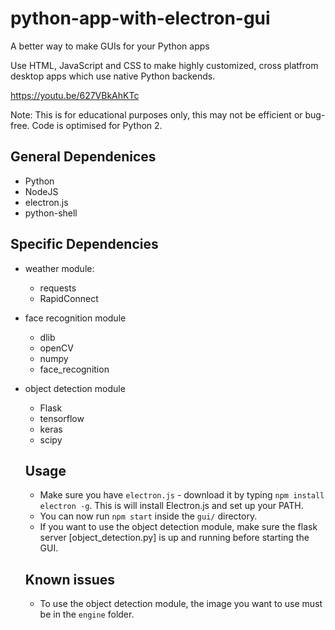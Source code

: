 # python-app-with-electron-gui
A better way to make GUIs for your Python apps


Use HTML, JavaScript and CSS to make highly customized, cross platfrom desktop apps which use native Python backends.


https://youtu.be/627VBkAhKTc

Note: This is for educational purposes only, this may not be efficient or bug-free. Code is optimised for Python 2.

## General Dependenices
  * Python
  * NodeJS
  * electron.js
  * python-shell
 
## Specific Dependencies
  * weather module:
    * requests
    * RapidConnect
  
  * face recognition module
    * dlib
    * openCV
    * numpy
    * face_recognition
   
  * object detection module
    * Flask
    * tensorflow
    * keras
    * scipy
    
    ## Usage
    * Make sure you have `electron.js` - download it by typing `npm install electron -g`. This is will install Electron.js and set up your PATH.
    * You can now run `npm start` inside the `gui/` directory.
    * If you want to use the object detection module, make sure the flask server [object_detection.py] is up and running before starting the GUI.
    
    ## Known issues
    * To use the object detection module, the image you want to use must be in the `engine` folder.
   
   
  
